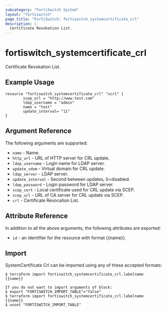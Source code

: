 ```yaml
---
subcategory: "FortiSwitch System"
layout: "fortiswitch"
page_title: "FortiSwitch: fortiswitch_systemcertificate_crl"
description: |-
  Certificate Revokation List.
---
```


# fortiswitch_systemcertificate_crl
Certificate Revokation List.

## Example Usage

```hcl
resource "fortiswitch_systemcertificate_crl" "scrl" {
        scep_url = "http://www.test.com"
        ldap_username = "admin"
        name = "test"
        update_interval= "11"
}
```

## Argument Reference

The following arguments are supported:

* `name` - Name.
* `http_url` - URL of HTTP server for CRL update.
* `ldap_username` - Login name for LDAP server.
* `update_vdom` - Virtual domain for CRL update.
* `ldap_server` - LDAP server.
* `update_interval` - Second between updates, 0=disabled.
* `ldap_password` - Login password for LDAP server.
* `scep_cert` - Local certificate used for CRL update via SCEP.
* `scep_url` - URL of CA server for CRL update via SCEP.
* `crl` - Certificate Revocation List.


## Attribute Reference

In addition to all the above arguments, the following attributes are exported:
* `id` - an identifier for the resource with format {{name}}.

## Import

SystemCertificate Crl can be imported using any of these accepted formats:
```
$ terraform import fortiswitch_systemcertificate_crl.labelname {{name}}

If you do not want to import arguments of block:
$ export "FORTISWITCH_IMPORT_TABLE"="false"
$ terraform import fortiswitch_systemcertificate_crl.labelname {{name}}
$ unset "FORTISWITCH_IMPORT_TABLE"
```
